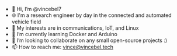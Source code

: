 - 👋 Hi, I’m @vincebel7
- 🌐 I'm a research engineer by day in the connected and automated vehicle field
- 👀 My interests are in communications, IoT, and Linux
- 🌱 I’m currently learning Docker and Arduino
- 💞️ I’m looking to collaborate on any small open-source projects :)
- 📫 How to reach me: vince@vincebel.tech

<!---
vincebel7/vincebel7 is a ✨ special ✨ repository because its `README.md` (this file) appears on your GitHub profile.
You can click the Preview link to take a look at your changes.
--->
